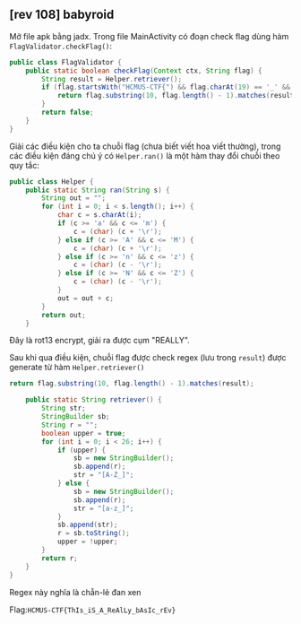 
## [rev 108] babyroid

Mở file apk bằng jadx. Trong file MainActivity có đoạn check flag dùng hàm `FlagValidator.checkFlag()`:

```java
public class FlagValidator {
    public static boolean checkFlag(Context ctx, String flag) {
        String result = Helper.retriever();
        if (flag.startsWith("HCMUS-CTF{") && flag.charAt(19) == '_' && flag.length() == 37 && flag.toLowerCase().substring(10).startsWith("this_is_") && flag.charAt(((int) (MagicNum.obtainY() * Math.pow(MagicNum.obtainX(), MagicNum.obtainY()))) + 2) == flag.charAt(((int) Math.pow(Math.pow(2.0d, 2.0d), 2.0d)) + 3) && new StringBuilder(flag).reverse().toString().toLowerCase().substring(1).startsWith(ctx.getString(R.string.last_part)) && new StringBuilder(flag).reverse().toString().charAt(0) == '}' && Helper.ran(flag.toUpperCase().substring((MagicNum.obtainY() * MagicNum.obtainX() * MagicNum.obtainY()) + 2, (int) (Math.pow(MagicNum.obtainZ(), MagicNum.obtainX()) + 1.0d))).equals("ERNYYL") && flag.toLowerCase().charAt(18) == 'a' && flag.charAt(18) == flag.charAt(28) && flag.toUpperCase().charAt(27) == flag.toUpperCase().charAt(28) + 1) {
            return flag.substring(10, flag.length() - 1).matches(result);
        }
        return false;
    }
}
```

Giải các điều kiện cho ta chuỗi flag (chưa biết viết hoa viết thường), trong các điều kiện đáng chú ý có `Helper.ran()` là một hàm thay đổi chuỗi theo quy tắc:

```java
public class Helper {
    public static String ran(String s) {
        String out = "";
        for (int i = 0; i < s.length(); i++) {
            char c = s.charAt(i);
            if (c >= 'a' && c <= 'm') {
                c = (char) (c + '\r');
            } else if (c >= 'A' && c <= 'M') {
                c = (char) (c + '\r');
            } else if (c >= 'n' && c <= 'z') {
                c = (char) (c - '\r');
            } else if (c >= 'N' && c <= 'Z') {
                c = (char) (c - '\r');
            }
            out = out + c;
        }
        return out;
    }
```

Đây là rot13 encrypt, giải ra được cụm "REALLY".

Sau khi qua điều kiện, chuỗi flag được check regex (lưu trong `result`) được generate từ hàm `Helper.retriever()` 

```java
return flag.substring(10, flag.length() - 1).matches(result);
```

```java
    public static String retriever() {
        String str;
        StringBuilder sb;
        String r = "";
        boolean upper = true;
        for (int i = 0; i < 26; i++) {
            if (upper) {
                sb = new StringBuilder();
                sb.append(r);
                str = "[A-Z_]";
            } else {
                sb = new StringBuilder();
                sb.append(r);
                str = "[a-z_]";
            }
            sb.append(str);
            r = sb.toString();
            upper = !upper;
        }
        return r;
    }
}
```

Regex này nghĩa là chẵn-lẻ đan xen

Flag:`HCMUS-CTF{ThIs_iS_A_ReAlLy_bAsIc_rEv}`